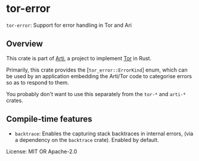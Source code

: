 # tor-error

`tor-error`: Support for error handling in Tor and Ari

## Overview

This crate is part of
[Arti](https://gitlab.torproject.org/tpo/core/arti/), a project to
implement [Tor](https://www.torproject.org/) in Rust.

Primarily, this crate provides the [`tor_error::ErrorKind`] enum,
which can be used by an application embedding the Arti/Tor code to
categorise errors so as to respond to them.

You probably don't want to use this separately from the `tor-*` and `arti-*` crates.

## Compile-time features

 * `backtrace`: Enables the capturing stack backtraces in internal errors,
   (via a dependency on the `backtrace` crate).  Enabled by default.

License: MIT OR Apache-2.0
